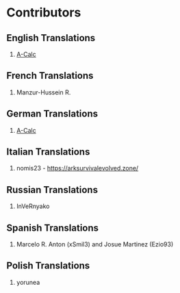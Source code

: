 # Contributors

## English Translations
1. [A-Calc](http://www.a-calc.de)

## French Translations
1. Manzur-Hussein R.

## German Translations
1. [A-Calc](http://www.a-calc.de)

## Italian Translations
1. nomis23 - https://arksurvivalevolved.zone/

## Russian Translations
1. InVeRnyako

## Spanish Translations
1. Marcelo R. Anton (xSmil3) and Josue Martinez (Ezio93)

## Polish Translations
1. yorunea
